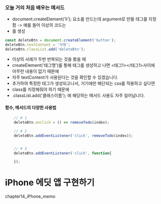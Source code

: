 ### 오늘 거의 처음 배우는 메서드

- document.createElement('li');
  요소를 만드는데 argument로 만들 태그를 지정함 -> 예를 들어 이상의 코드는 <li>를 생성

```js
const deleteBtn = document.createElement('button');
deleteBtn.textContent = '삭제';
deleteBtn.classList.add('deleteBtn');
```

- 이상의 사례가 두번 반복되는 것을 봤을 때
- createElement('태그명')를 통해 태그를 생성하고 나면 <태그1></태그1>사이에 아무런 내용이 없기 때문에
- 자주 textContent가 사용된다는 것을 확인할 수 있겠습니다.
- 추가하여 특정한 태그가 생성되고나서, 거기에만 해단되는 css를 적용하고 싶다면
- class를 지정해줘야 하기 때문에
- .classList.add('클래스이름'); 에 해당하는 메서드 사용도 자주 일어납니다.

#### 함수, 메서드의 다양한 사용법

```js
    // # 1
    deleteBtn.onclick = () => removeTodo(index);

    // # 2
    deleteBtn.addEventListener('click', removeTodo(index));


    // # 3
    deleteBtn.addEventListener('click', function{

    });
```

# iPhone 에딧 앱 구현하기

chapter14_iPhone_memo
